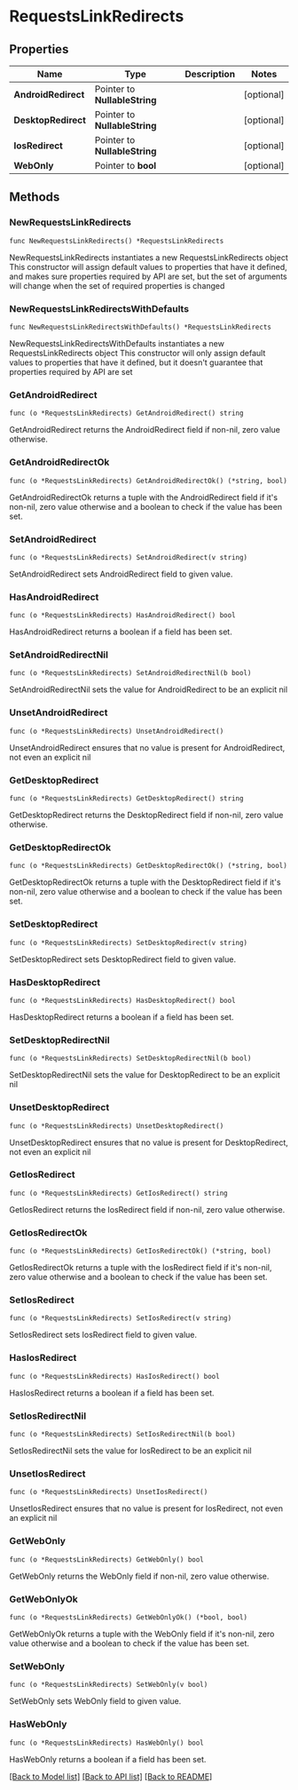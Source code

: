 # RequestsLinkRedirects

## Properties

Name | Type | Description | Notes
------------ | ------------- | ------------- | -------------
**AndroidRedirect** | Pointer to **NullableString** |  | [optional] 
**DesktopRedirect** | Pointer to **NullableString** |  | [optional] 
**IosRedirect** | Pointer to **NullableString** |  | [optional] 
**WebOnly** | Pointer to **bool** |  | [optional] 

## Methods

### NewRequestsLinkRedirects

`func NewRequestsLinkRedirects() *RequestsLinkRedirects`

NewRequestsLinkRedirects instantiates a new RequestsLinkRedirects object
This constructor will assign default values to properties that have it defined,
and makes sure properties required by API are set, but the set of arguments
will change when the set of required properties is changed

### NewRequestsLinkRedirectsWithDefaults

`func NewRequestsLinkRedirectsWithDefaults() *RequestsLinkRedirects`

NewRequestsLinkRedirectsWithDefaults instantiates a new RequestsLinkRedirects object
This constructor will only assign default values to properties that have it defined,
but it doesn't guarantee that properties required by API are set

### GetAndroidRedirect

`func (o *RequestsLinkRedirects) GetAndroidRedirect() string`

GetAndroidRedirect returns the AndroidRedirect field if non-nil, zero value otherwise.

### GetAndroidRedirectOk

`func (o *RequestsLinkRedirects) GetAndroidRedirectOk() (*string, bool)`

GetAndroidRedirectOk returns a tuple with the AndroidRedirect field if it's non-nil, zero value otherwise
and a boolean to check if the value has been set.

### SetAndroidRedirect

`func (o *RequestsLinkRedirects) SetAndroidRedirect(v string)`

SetAndroidRedirect sets AndroidRedirect field to given value.

### HasAndroidRedirect

`func (o *RequestsLinkRedirects) HasAndroidRedirect() bool`

HasAndroidRedirect returns a boolean if a field has been set.

### SetAndroidRedirectNil

`func (o *RequestsLinkRedirects) SetAndroidRedirectNil(b bool)`

 SetAndroidRedirectNil sets the value for AndroidRedirect to be an explicit nil

### UnsetAndroidRedirect
`func (o *RequestsLinkRedirects) UnsetAndroidRedirect()`

UnsetAndroidRedirect ensures that no value is present for AndroidRedirect, not even an explicit nil
### GetDesktopRedirect

`func (o *RequestsLinkRedirects) GetDesktopRedirect() string`

GetDesktopRedirect returns the DesktopRedirect field if non-nil, zero value otherwise.

### GetDesktopRedirectOk

`func (o *RequestsLinkRedirects) GetDesktopRedirectOk() (*string, bool)`

GetDesktopRedirectOk returns a tuple with the DesktopRedirect field if it's non-nil, zero value otherwise
and a boolean to check if the value has been set.

### SetDesktopRedirect

`func (o *RequestsLinkRedirects) SetDesktopRedirect(v string)`

SetDesktopRedirect sets DesktopRedirect field to given value.

### HasDesktopRedirect

`func (o *RequestsLinkRedirects) HasDesktopRedirect() bool`

HasDesktopRedirect returns a boolean if a field has been set.

### SetDesktopRedirectNil

`func (o *RequestsLinkRedirects) SetDesktopRedirectNil(b bool)`

 SetDesktopRedirectNil sets the value for DesktopRedirect to be an explicit nil

### UnsetDesktopRedirect
`func (o *RequestsLinkRedirects) UnsetDesktopRedirect()`

UnsetDesktopRedirect ensures that no value is present for DesktopRedirect, not even an explicit nil
### GetIosRedirect

`func (o *RequestsLinkRedirects) GetIosRedirect() string`

GetIosRedirect returns the IosRedirect field if non-nil, zero value otherwise.

### GetIosRedirectOk

`func (o *RequestsLinkRedirects) GetIosRedirectOk() (*string, bool)`

GetIosRedirectOk returns a tuple with the IosRedirect field if it's non-nil, zero value otherwise
and a boolean to check if the value has been set.

### SetIosRedirect

`func (o *RequestsLinkRedirects) SetIosRedirect(v string)`

SetIosRedirect sets IosRedirect field to given value.

### HasIosRedirect

`func (o *RequestsLinkRedirects) HasIosRedirect() bool`

HasIosRedirect returns a boolean if a field has been set.

### SetIosRedirectNil

`func (o *RequestsLinkRedirects) SetIosRedirectNil(b bool)`

 SetIosRedirectNil sets the value for IosRedirect to be an explicit nil

### UnsetIosRedirect
`func (o *RequestsLinkRedirects) UnsetIosRedirect()`

UnsetIosRedirect ensures that no value is present for IosRedirect, not even an explicit nil
### GetWebOnly

`func (o *RequestsLinkRedirects) GetWebOnly() bool`

GetWebOnly returns the WebOnly field if non-nil, zero value otherwise.

### GetWebOnlyOk

`func (o *RequestsLinkRedirects) GetWebOnlyOk() (*bool, bool)`

GetWebOnlyOk returns a tuple with the WebOnly field if it's non-nil, zero value otherwise
and a boolean to check if the value has been set.

### SetWebOnly

`func (o *RequestsLinkRedirects) SetWebOnly(v bool)`

SetWebOnly sets WebOnly field to given value.

### HasWebOnly

`func (o *RequestsLinkRedirects) HasWebOnly() bool`

HasWebOnly returns a boolean if a field has been set.


[[Back to Model list]](../README.md#documentation-for-models) [[Back to API list]](../README.md#documentation-for-api-endpoints) [[Back to README]](../README.md)


